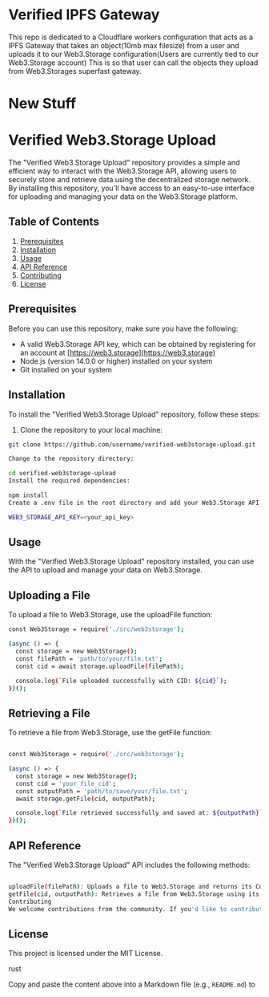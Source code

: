 # Verified IPFS Gateway

This repo is dedicated to a Cloudflare workers configuration that acts as a IPFS Gateway that takes an object(10mb max filesize) from a user and uploads it to our Web3.Storage configuration(Users are currently tied to our Web3.Storage account) This is so that user can call the objects they upload from Web3.Storages superfast gateway. 


# New Stuff

# Verified Web3.Storage Upload

The "Verified Web3.Storage Upload" repository provides a simple and efficient way to interact with the Web3.Storage API, allowing users to securely store and retrieve data using the decentralized storage network. By installing this repository, you'll have access to an easy-to-use interface for uploading and managing your data on the Web3.Storage platform.

## Table of Contents

1. [Prerequisites](#prerequisites)
2. [Installation](#installation)
3. [Usage](#usage)
4. [API Reference](#api-reference)
5. [Contributing](#contributing)
6. [License](#license)

## Prerequisites

Before you can use this repository, make sure you have the following:

- A valid Web3.Storage API key, which can be obtained by registering for an account at [https://web3.storage](https://web3.storage)
- Node.js (version 14.0.0 or higher) installed on your system
- Git installed on your system

## Installation

To install the "Verified Web3.Storage Upload" repository, follow these steps:

1. Clone the repository to your local machine:

```bash
git clone https://github.com/username/verified-web3storage-upload.git
```

```bash
Change to the repository directory:
```
```bash
cd verified-web3storage-upload
Install the required dependencies:
```
```bash
npm install
Create a .env file in the root directory and add your Web3.Storage API key:
```
```bash
WEB3_STORAGE_API_KEY=<your_api_key>
```

## Usage
With the "Verified Web3.Storage Upload" repository installed, you can use the API to upload and manage your data on Web3.Storage.

## Uploading a File
To upload a file to Web3.Storage, use the uploadFile function:
```bash
const Web3Storage = require('./src/web3storage');

(async () => {
  const storage = new Web3Storage();
  const filePath = 'path/to/your/file.txt';
  const cid = await storage.uploadFile(filePath);

  console.log(`File uploaded successfully with CID: ${cid}`);
})();

```

## Retrieving a File
To retrieve a file from Web3.Storage, use the getFile function:

```bash

const Web3Storage = require('./src/web3storage');

(async () => {
  const storage = new Web3Storage();
  const cid = 'your_file_cid';
  const outputPath = 'path/to/save/your/file.txt';
  await storage.getFile(cid, outputPath);

  console.log(`File retrieved successfully and saved at: ${outputPath}`);
})();

```
## API Reference
The "Verified Web3.Storage Upload" API includes the following methods:
```bash

uploadFile(filePath): Uploads a file to Web3.Storage and returns its Content Identifier (CID).
getFile(cid, outputPath): Retrieves a file from Web3.Storage using its CID and saves it to the specified output path.
Contributing
We welcome contributions from the community. If you'd like to contribute to the "Verified Web3.Storage Upload" repository, please follow our contribution guidelines.
```
## License
This project is licensed under the MIT License.

rust

Copy and paste the content above into a Markdown file (e.g., `README.md`) to
